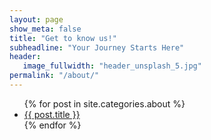```yaml
---
layout: page
show_meta: false
title: "Get to know us!"
subheadline: "Your Journey Starts Here"
header:
   image_fullwidth: "header_unsplash_5.jpg"
permalink: "/about/"
---
```

<ul>
    {% for post in site.categories.about %}
    <li><a href="{{ site.url }}{{ site.baseurl }}{{ post.url }}">{{ post.title }}</a></li>
    {% endfor %}
</ul>
